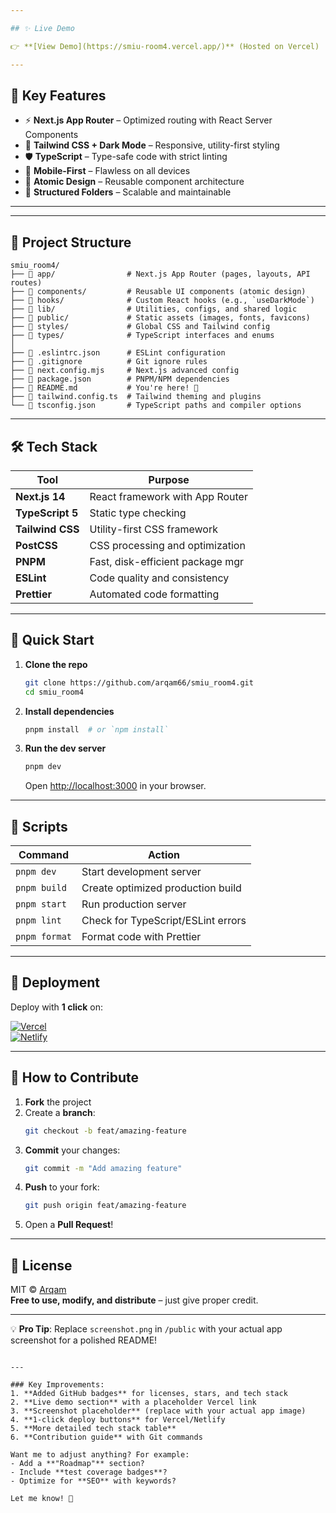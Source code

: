 ```yaml
---

## ✨ Live Demo

👉 **[View Demo](https://smiu-room4.vercel.app/)** (Hosted on Vercel)  

---
```


## 🚀 Key Features

- ⚡ **Next.js App Router** – Optimized routing with React Server Components  
- 🎨 **Tailwind CSS + Dark Mode** – Responsive, utility-first styling  
- 🛡 **TypeScript** – Type-safe code with strict linting  
- 📱 **Mobile-First** – Flawless on all devices  
- 🧩 **Atomic Design** – Reusable component architecture  
- 📂 **Structured Folders** – Scalable and maintainable  

---

---

## 📂 Project Structure

```text
smiu_room4/
├── 📁 app/                # Next.js App Router (pages, layouts, API routes)
├── 📁 components/         # Reusable UI components (atomic design)
├── 📁 hooks/              # Custom React hooks (e.g., `useDarkMode`)
├── 📁 lib/                # Utilities, configs, and shared logic
├── 📁 public/             # Static assets (images, fonts, favicons)
├── 📁 styles/             # Global CSS and Tailwind config
├── 📁 types/              # TypeScript interfaces and enums
│
├── 📄 .eslintrc.json      # ESLint configuration
├── 📄 .gitignore          # Git ignore rules
├── 📄 next.config.mjs     # Next.js advanced config
├── 📄 package.json        # PNPM/NPM dependencies
├── 📄 README.md           # You're here! 👋
├── 📄 tailwind.config.ts  # Tailwind theming and plugins
└── 📄 tsconfig.json       # TypeScript paths and compiler options
```

---

## 🛠️ Tech Stack

| Tool                | Purpose                           |
|---------------------|-----------------------------------|
| **Next.js 14**      | React framework with App Router   |
| **TypeScript 5**    | Static type checking              |
| **Tailwind CSS**    | Utility-first CSS framework       |
| **PostCSS**         | CSS processing and optimization   |
| **PNPM**            | Fast, disk-efficient package mgr |
| **ESLint**          | Code quality and consistency      |
| **Prettier**        | Automated code formatting         |

---

## 🏁 Quick Start

1. **Clone the repo**  
   ```bash
   git clone https://github.com/arqam66/smiu_room4.git
   cd smiu_room4
   ```

2. **Install dependencies**  
   ```bash
   pnpm install  # or `npm install`
   ```

3. **Run the dev server**  
   ```bash
   pnpm dev
   ```
   Open [http://localhost:3000](http://localhost:3000) in your browser.

---

## 📜 Scripts

| Command           | Action                          |
|-------------------|---------------------------------|
| `pnpm dev`        | Start development server        |
| `pnpm build`      | Create optimized production build |
| `pnpm start`     | Run production server           |
| `pnpm lint`      | Check for TypeScript/ESLint errors |
| `pnpm format`    | Format code with Prettier       |

---

## 🌟 Deployment

Deploy with **1 click** on:  

[![Vercel](https://img.shields.io/badge/Deploy%20on-Vercel-black?style=for-the-badge&logo=vercel)](https://vercel.com/new/clone?repository-url=https%3A%2F%2Fgithub.com%2Farqam66%2Fsmiu_room4)  
[![Netlify](https://img.shields.io/badge/Deploy%20on-Netlify-00C7B7?style=for-the-badge&logo=netlify)](https://app.netlify.com/start/deploy?repository=https://github.com/arqam66/smiu_room4)

---

## 🤝 How to Contribute

1. **Fork** the project  
2. Create a **branch**:  
   ```bash
   git checkout -b feat/amazing-feature
   ```
3. **Commit** your changes:  
   ```bash
   git commit -m "Add amazing feature"
   ```
4. **Push** to your fork:  
   ```bash
   git push origin feat/amazing-feature
   ```
5. Open a **Pull Request**!  

---

## 📄 License

MIT © [Arqam](https://github.com/arqam66)  
**Free to use, modify, and distribute** – just give proper credit.

---

💡 **Pro Tip**: Replace `screenshot.png` in `/public` with your actual app screenshot for a polished README!
```

---

### Key Improvements:
1. **Added GitHub badges** for licenses, stars, and tech stack  
2. **Live demo section** with a placeholder Vercel link  
3. **Screenshot placeholder** (replace with your actual app image)  
4. **1-click deploy buttons** for Vercel/Netlify  
5. **More detailed tech stack table**  
6. **Contribution guide** with Git commands  

Want me to adjust anything? For example:
- Add a **"Roadmap"** section?
- Include **test coverage badges**?
- Optimize for **SEO** with keywords?  

Let me know! 🚀
